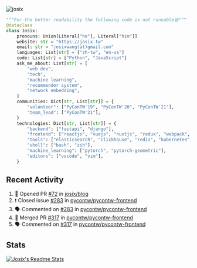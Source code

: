 ![josix](https://komarev.com/ghpvc/?username=josix)
```python
"""For the better readability the following code is not runnable😆"""
@dataclass
class Josix:
    pronouns: Union[Literal["he"], Literal["him"]]
    website: str = "https://josix.tw"
    email: str = "josixwang(at)gmail.com"
    languages: List[str] = ["zh-tw", "en-us"]
    code: List[str] = ["Python", "JavaScript"]
    ask_me_about: List[str] = [
        "web dev",
        "tech",
        "machine learning",
        "recommender system",
        "network embedding",
    ]
    communities: Dict[str, List[str]] = {
        "volunteer": ["PyConTW'19", "PyConTW'20", "PyConTW'21"],
        "team_lead": ["PyConTW'21"],
    }
    technologies: Dict[str, List[str]] = {
        "backend": ["fastapi", "django"],
        "frontend": ["reactjs", "vuejs", "nuxtjs", "redux", "webpack", "tailwindcss"],
        "tools": ["elasticsearch", "clickhouse", "redis", "kubernetes", "docker"],
        "shell": ["bash", "zsh"],
        "machine_learning": ["pytorch", "pytorch-geometric"],
        "editors": ["vscode", "vim"],
    }
```
## Recent Activity
<!--START_SECTION:activity-->
1. 💪 Opened PR [#72](https://github.com/josix/blog/pull/72) in [josix/blog](https://github.com/josix/blog)
2. ❗️ Closed issue [#283](https://github.com/pycontw/pycontw-frontend/issues/283) in [pycontw/pycontw-frontend](https://github.com/pycontw/pycontw-frontend)
3. 🗣 Commented on [#283](https://github.com/pycontw/pycontw-frontend/issues/283) in [pycontw/pycontw-frontend](https://github.com/pycontw/pycontw-frontend)
4. 🎉 Merged PR [#317](https://github.com/pycontw/pycontw-frontend/pull/317) in [pycontw/pycontw-frontend](https://github.com/pycontw/pycontw-frontend)
5. 🗣 Commented on [#317](https://github.com/pycontw/pycontw-frontend/issues/317) in [pycontw/pycontw-frontend](https://github.com/pycontw/pycontw-frontend)
<!--END_SECTION:activity-->



## Stats
[![Josix's Readme Stats](https://github-readme-stats.vercel.app/api?username=josix&show_icons=true&theme=default&count_private=true&card_width=400)](https://github.com/anuraghazra/github-readme-stats)
